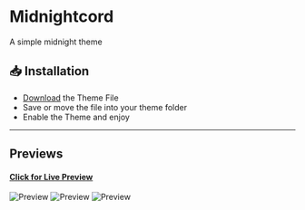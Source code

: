# Midnightcord
A simple midnight theme

## 📥 Installation

- [Download](https://hypeddomi.github.io/BetterDiscordStuff/Themes/Midnightcord/Midnightcord.theme.css) the Theme File
- Save or move the file into your theme folder
- Enable the Theme and enjoy

---

## Previews
#### [Click for Live Preview](https://gibbu.github.io/ThemePreview/?file=https://hypeddomi.github.io/BetterDiscordStuff/Themes/Midnightcord/Midnightcord.theme.css)

![Preview](https://hypeddomi.github.io/BetterDiscordStuff/Themes/Midnightcord/assets/Preview1.png)
![Preview](https://hypeddomi.github.io/BetterDiscordStuff/Themes/Midnightcord/assets/Preview2.png)
![Preview](https://hypeddomi.github.io/BetterDiscordStuff/Themes/Midnightcord/assets/Preview3.png)